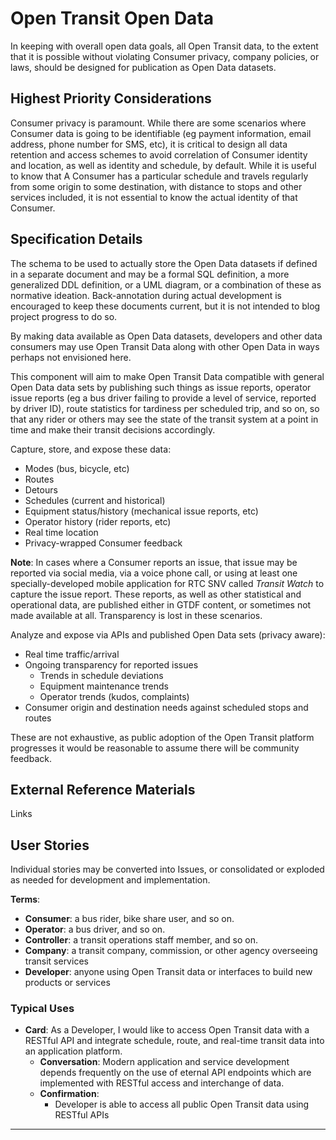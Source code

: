 <!--
 Copyright (C) 2022 Code for Vegas Foundation
 
 This file is part of ov-open-transit.
 
 ov-open-transit is free software: you can redistribute it and/or modify
 it under the terms of the GNU General Public License as published by
 the Free Software Foundation, either version 3 of the License, or
 (at your option) any later version.
 
 ov-open-transit is distributed in the hope that it will be useful,
 but WITHOUT ANY WARRANTY; without even the implied warranty of
 MERCHANTABILITY or FITNESS FOR A PARTICULAR PURPOSE.  See the
 GNU General Public License for more details.
 
 You should have received a copy of the GNU General Public License
 along with ov-open-transit.  If not, see <http://www.gnu.org/licenses/>.
-->

# Open Transit Open Data

In keeping with overall open data goals, all Open Transit data, to the extent that it is possible without violating Consumer privacy, company policies, or laws, should be designed for publication as Open Data datasets.

## Highest Priority Considerations

Consumer privacy is paramount. While there are some scenarios where Consumer data is going to be identifiable (eg payment information, email address, phone number for SMS, etc), it is critical to design all data retention and access schemes to avoid correlation of Consumer identity and location, as well as identity and schedule, by default. While it is useful to know that A Consumer has a particular schedule and travels regularly from some origin to some destination, with distance to stops and other services included, it is not essential to know the actual identity of that Consumer.

## Specification Details

The schema to be used to actually store the Open Data datasets if defined in a separate document and may be a formal SQL definition, a more generalized DDL definition, or a UML diagram, or a combination of these as normative ideation. Back-annotation during actual development is encouraged to keep these documents current, but it is not intended to blog project progress to do so.

By making data available as Open Data datasets, developers and other data consumers may use Open Transit Data along with other Open Data in ways perhaps not envisioned here.

This component will aim to make Open Transit Data compatible with general Open Data data sets by publishing such things as issue reports, operator issue reports (eg a bus driver failing to provide a level of service, reported by driver ID), route statistics for tardiness per scheduled trip, and so on, so that any rider or others may see the state of the transit system at a point in time and make their transit decisions accordingly.

Capture, store, and expose these data:

- Modes (bus, bicycle, etc)
- Routes
- Detours
- Schedules (current and historical)
- Equipment status/history (mechanical issue reports, etc)
- Operator history (rider reports, etc)
- Real time location
- Privacy-wrapped Consumer feedback

**Note**: In cases where a Consumer reports an issue, that issue may be reported via social media, via a voice phone call, or using at least one specially-developed mobile application for RTC SNV called *Transit Watch* to capture the issue report. These reports, as well as other statistical and operational data, are published either in GTDF content, or sometimes not made available at all. Transparency is lost in these scenarios.

Analyze and expose via APIs and published Open Data sets (privacy aware):

- Real time traffic/arrival
- Ongoing transparency for reported issues
  - Trends in schedule deviations
  - Equipment maintenance trends
  - Operator trends (kudos, complaints)
- Consumer origin and destination needs against scheduled stops and routes

These are not exhaustive, as public adoption of the Open Transit platform progresses it would be reasonable to assume there will be community feedback.

## External Reference Materials

Links

## User Stories

Individual stories may be converted into Issues, or consolidated or exploded as needed for development and implementation.

**Terms**:

- **Consumer**: a bus rider, bike share user, and so on.
- **Operator**: a bus driver, and so on.
- **Controller**: a transit operations staff member, and so on.
- **Company**: a transit company, commission, or other agency overseeing transit services
- **Developer**: anyone using Open Transit data or interfaces to build new products or services

### Typical Uses

- **Card**: As a Developer, I would like to access Open Transit data with a RESTful API and integrate schedule, route, and real-time transit data into an application platform.
  - **Conversation**: Modern application and service development depends frequently on the use of eternal API endpoints which are implemented with RESTful access and interchange of data.
  - **Confirmation**:
    - Developer is able to access all public Open Transit data using RESTful APIs

---
